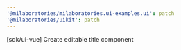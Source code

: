 ```yaml
---
'@milaboratories/milaboratories.ui-examples.ui': patch
'@milaboratories/uikit': patch
---
```


[sdk/ui-vue] Create editable title component
